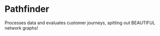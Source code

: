 # Pathfinder
Processes data and evaluates customer journeys, spitting out BEAUTIFUL network graphs!
